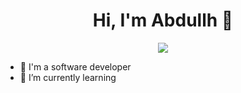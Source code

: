 
<h1 align="center">Hi, I'm Abdullh 👋</h1>

<p align="center">
    <a href="https://www.linkedin.com/in/abdullah-shehata-05445b294/"><img src="https://img.shields.io/badge/linkedin-%230177B5?style=flat&logo=linkedin&logoColor=white"/></a>
  </p>

- 🔭 I'm a software developer 
- 🌱 I’m currently learning
  
